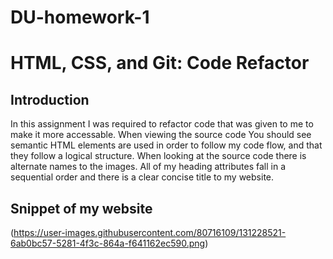 # DU-homework-1

# HTML, CSS, and Git: Code Refactor

## Introduction

In this assignment I was required to refactor code that was given to me to make it more accessable. When viewing the source code You should see semantic HTML elements are used in order to follow my code flow, and that they follow a logical structure. When looking at the source code there is alternate names to the images. All of my heading attributes fall in a sequential order and there is a clear concise title to my website.

## Snippet of my website

(https://user-images.githubusercontent.com/80716109/131228521-6ab0bc57-5281-4f3c-864a-f641162ec590.png)

